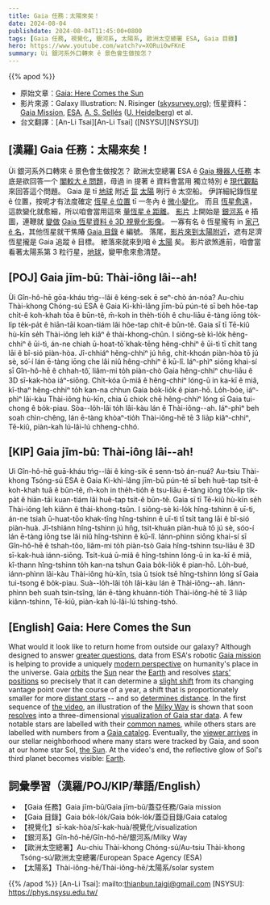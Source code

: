 ```yaml
---
title: Gaia 任務：太陽來矣！
date: 2024-08-04
publishdate: 2024-08-04T11:45:00+0800
tags: [Gaia 任務, 視覺化, 銀河系, 太陽系, 歐洲太空總署 ESA, Gaia 目錄]
hero: https://www.youtube.com/watch?v=XORui0wFKnE
summary: Ùi 銀河系外口轉來 ê 景色會生做按怎？
---
```


{{% apod %}}

- 原始文章：[Gaia: Here Comes the Sun](https://apod.nasa.gov/apod/ap240804.html)
- 影片來源：Galaxy Illustration: N. Risinger ([skysurvey.org](http://skysurvey.org/)); 恆星資料：[Gaia Mission](http://sci.esa.int/gaia/28820-summary/), [ESA](http://www.esa.int/), [A. S. Sellés](https://tonisagrista.com/) ([U. Heidelberg](https://zah.uni-heidelberg.de/welcome)) et al.
- 台文翻譯：[An-Li Tsai][An-Li Tsai] ([NSYSU][NSYSU])

## [漢羅] Gaia 任務：太陽來矣！
Ùi 銀河系外口轉來 ê 景色會生做按怎？
歐洲太空總署 ESA ê [Gaia 機器人任務][Gaia mission] 本底是欲回答一个 [閣較大 ê 問題][greater questions]，毋過 in 提著 ê 資料會當用 獨立特別 ê [現代觀點][modern perspective] 來回答這个問題。
Gaia 是 tī [地球][Earth 1]  附近 [踅][orbits] [太陽][Sun] 咧行 ê 太空船。
伊詳細紀錄恆星 ê 位置，按呢才有法度確定 [恆星 ê 位置][stars' positions] tī 一冬內 ê [微小變化][slight shift]。
而且 [恆星愈遠][distant stars]，這款變化就愈細，所以咱會當用這來 [量恆星 ê 距離][determines distance]。
[影片][the video] 上開始是 [銀河系][Milky Way] ê 插圖，連鞭就 [變做][resolves] [Gaia 恆星資料 ê 3D 視覺化影像][visualization of Gaia star data]。
一寡有名 ê 恆星攏有 in [家己 ê 名][common names]，其他恆星就干焦賰 [Gaia 目錄][Gaia catalog] ê 編號。
落尾，[影片來到太陽附近][viewer arrives]，遮有足濟恆星攏是 Gaia 追蹤 ê 目標。
紲落來就來到咱 ê [太陽][the Sun] 矣。
影片欲煞進前，咱會當看著太陽系第 3 粒行星，[地球][Earth 2]，變甲愈來愈清楚。

## [POJ] Gaia jīm-bū: Thài-iông lâi--ah!
Ùi Gîn-hô-hē gōa-kháu tńg--lâi ê kéng-sek ē seⁿ-chò án-nóa?
Au-chiu Thài-khong Chóng-sú ESA ê Gaia Ki-khì-lâng jīm-bū pún-té sī beh hôe-tap chi̍t-ê koh-khah tōa ê būn-tê, m̄-koh in the̍h-tio̍h ê chu-liāu ē-tàng iōng to̍k-li̍p te̍k-pa̍t ê hiān-tāi koan-tiám lâi hôe-tap chit-ê būn-tê.
Gaia sī tī Tē-kiû hù-kīn se̍h Thài-iông leh kiâⁿ ê thài-khong-chûn.
I siông-sè kì-lo̍k hêng-chhiⁿ ê ūi-tì, án-ne chiah ū-hoat-tō͘ khak-tēng hêng-chhiⁿ ê ūi-tì tī chi̍t tang lāi ê bî-sió piàn-hòa.
Jî-chhiáⁿ hêng-chhiⁿ jú hn̄g, chit-khoán piàn-hòa tō jú sè, só͘-í lán ē-tàng iōng che lâi niû hêng-chhiⁿ ê kū-lî.
Iáⁿ-phìⁿ siōng khai-sí sī Gîn-hô-hē ê chhah-tô͘, liâm-mi to̍h piàn-chò Gaia hêng-chhiⁿ chu-liāu ê 3D sī-kak-hòa iáⁿ-siōng.
Chi̍t-kóa ū-miâ ê hêng-chhiⁿ lóng-ū in ka-kī ê miâ, kî-thaⁿ hêng-chhiⁿ to̍h kan-na chhun Gaia bo̍k-lio̍k ê pian-hō.
Lo̍h-bóe, iáⁿ-phìⁿ lâi-kàu Thài-iông hù-kīn, chia ū chiok chē hêng-chhiⁿ lóng sī Gaia tui-chong ê bo̍k-piau.
Sòa--lo̍h-lâi to̍h lâi-kàu lán ê Thài-iông--ah.
Iáⁿ-phìⁿ beh soah chìn-chêng, lán ē-tàng khòaⁿ-tio̍h Thài-iông-hē tē 3 lia̍p kiâⁿ-chhiⁿ, Tē-kiû, piàn-kah lú-lâi-lú chheng-chhó.

## [KIP] Gaia jīm-bū: Thài-iông lâi--ah!
Uì Gîn-hô-hē guā-kháu tńg--lâi ê kíng-sik ē senn-tsò án-nuá?
Au-tsiu Thài-khong Tsóng-sú ESA ê Gaia Ki-khì-lâng jīm-bū pún-té sī beh huê-tap tsi̍t-ê koh-khah tuā ê būn-tê, m̄-koh in the̍h-tio̍h ê tsu-liāu ē-tàng iōng to̍k-li̍p ti̍k-pa̍t ê hiān-tāi kuan-tiám lâi huê-tap tsit-ê būn-tê.
Gaia sī tī Tē-kiû hù-kīn se̍h Thài-iông leh kiânn ê thài-khong-tsûn.
I siông-sè kì-lo̍k hîng-tshinn ê uī-tì, án-ne tsiah ū-huat-tōo khak-tīng hîng-tshinn ê uī-tì tī tsi̍t tang lāi ê bî-sió piàn-huà.
Jî-tshiánn hîng-tshinn jú hn̄g, tsit-khuán piàn-huà tō jú sè, sóo-í lán ē-tàng iōng tse lâi niû hîng-tshinn ê kū-lî.
Iánn-phìnn siōng khai-sí sī Gîn-hô-hē ê tshah-tôo, liâm-mi to̍h piàn-tsò Gaia hîng-tshinn tsu-liāu ê 3D sī-kak-huà iánn-siōng.
Tsi̍t-kuá ū-miâ ê hîng-tshinn lóng-ū in ka-kī ê miâ, kî-thann hîng-tshinn to̍h kan-na tshun Gaia bo̍k-lio̍k ê pian-hō.
Lo̍h-bué, iánn-phìnn lâi-kàu Thài-iông hù-kīn, tsia ū tsiok tsē hîng-tshinn lóng sī Gaia tui-tsong ê bo̍k-piau.
Suà--lo̍h-lâi to̍h lâi-kàu lán ê Thài-iông--ah.
Iánn-phìnn beh suah tsìn-tsîng, lán ē-tàng khuànn-tio̍h Thài-iông-hē tē 3 lia̍p kiânn-tshinn, Tē-kiû, piàn-kah lú-lâi-lú tshing-tshó.

## [English] Gaia: Here Comes the Sun
What would it look like to return home from outside our galaxy?
Although designed to answer [greater questions][greater questions], data from ESA's robotic [Gaia mission][Gaia mission] is helping to provide a uniquely [modern perspective][modern perspective] on humanity's place in the universe.
Gaia [orbits][orbits] the [Sun][Sun] near the [Earth][Earth 1] and resolves [stars' positions][stars' positions] so precisely that it can determine a [slight shift][slight shift] from its changing vantage point over the course of a year, a shift that is proportionately smaller for more [distant stars][distant stars] -- and so [determines distance][determines distance].
In the first sequence of [the video][the video], an illustration of the [Milky Way][Milky Way] is shown that soon [resolves][resolves] into a three-dimensional [visualization of Gaia star data][visualization of Gaia star data].
A few notable stars are labelled with their [common names][common names], while others stars are labelled with numbers from a [Gaia catalog][Gaia catalog].
Eventually, the [viewer arrives][viewer arrives] in our stellar neighborhood where many stars were tracked by Gaia, and soon at our home star Sol, [the Sun][the Sun].
At the video's end, the reflective glow of Sol's third planet becomes visible: [Earth][Earth 2].

## 詞彙學習（漢羅/POJ/KIP/華語/English）
- 【Gaia 任務】Gaia jīm-bū/Gaia jīm-bū/蓋亞任務/Gaia mission
- 【Gaia 目錄】Gaia bo̍k-lo̍k/Gaia bo̍k-lo̍k/蓋亞目錄/Gaia catalog
- 【視覺化】sī-kak-hòa/sī-kak-huà/視覺化/visualization
- 【銀河系】Gîn-hô-hē/Gîn-hô-hē/銀河系/Milky Way
- 【歐洲太空總署】Au-chiu Thài-khong Chóng-sú/Au-tsiu Thài-khong Tsóng-sú/歐洲太空總署/European Space Agency (ESA)
- 【太陽系】Thài-iông-hē/Thài-iông-hē/太陽系/solar system

{{% /apod %}}
[An-Li Tsai]: mailto:thianbun.taigi@gmail.com
[NSYSU]: https://phys.nsysu.edu.tw/

[copyright]: https://apod.nasa.gov/apod/fap/lib/about_apod.html#srapply
[License3]: https://creativecommons.org/licenses/by/3.0/
[License2]:https://creativecommons.org/licenses/by-nc-nd/2.0/

[greater questions]:https://www.youtube.com/watch?v=oGri4YNggoc
[Gaia mission]:http://www.esa.int/Our_Activities/Space_Science/Gaia_overview
[modern perspective]:http://www.nature.com/news/milky-way-mapper-6-ways-the-gaia-spacecraft-will-change-astronomy-1.20569
[orbits]:https://en.wikipedia.org/wiki/Lissajous_orbit
[Sun]:https://science.nasa.gov/sun
[Earth 1]:https://apod.nasa.gov/apod/ap220206.html
[stars' positions]:https://www.youtube.com/watch?v=BT0Xh1BizSI
[slight shift]:https://www.youtube.com/watch?v=2Z_O66Z4l6Y
[distant stars]:http://imagine.gsfc.nasa.gov/features/cosmic/solar_neighborhood.html
[determines distance]:https://en.wikipedia.org/wiki/Cosmic_distance_ladder
[the video]:https://www.youtube.com/watch?v=XORui0wFKnE
[Milky Way]:https://www.nasa.gov/image-article/milky-way-our-location/
[resolves]:https://apod.nasa.gov/apod/ap111018.html
[visualization of Gaia star data]:https://zah.uni-heidelberg.de/gaia/outreach/gaiasky/
[common names]:http://stars.astro.illinois.edu/sow/starname.html
[Gaia catalog]:http://www.cosmos.esa.int/web/gaia/dr1
[viewer arrives]:https://apod.nasa.gov/apod/ap190818.html
[the Sun]:https://youtu.be/KQetemT1sWc
[Earth 2]:https://apod.nasa.gov/apod/ap100713.html
